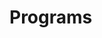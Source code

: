 # Programs



















































































































































































































































